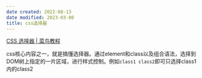 ```yaml
---
date created: 2022-08-13
date modified: 2023-03-08
title: css选择器
---
```


[CSS 选择器 | 菜鸟教程](https://www.runoob.com/cssref/css-selectors.html)

css核心内容之一，就是搞懂选择器。通过element和class以及组合语法，选择到DOM树上指定的一片区域，进行样式控制。例如`class1 class2`即可只选择class1内的class2
